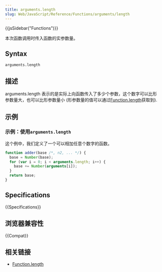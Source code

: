 ```yaml
---
title: arguments.length
slug: Web/JavaScript/Reference/Functions/arguments/length
---
```


{{jsSidebar("Functions")}}

本次函数调用时传入函数的实参数量。

## Syntax

```plain
arguments.length
```

## 描述

arguments.length 表示的是实际上向函数传入了多少个参数，这个数字可以比形参数量大，也可以比形参数量小 (形参数量的值可以通过[Function.length](/zh-CN/docs/JavaScript/Reference/Global_Objects/Function/length)获取到).

## 示例

### 示例：使用`arguments.length`

这个例中，我们定义了一个可以相加任意个数字的函数。

```js
function adder(base /*, n2, ... */) {
  base = Number(base);
  for (var i = 0; i < arguments.length; i++) {
    base += Number(arguments[i]);
  }
  return base;
}
```

## Specifications

{{Specifications}}

## 浏览器兼容性

{{Compat}}

## 相关链接

- [Function.length](/zh-CN/docs/JavaScript/Reference/Global_Objects/Function/length)
